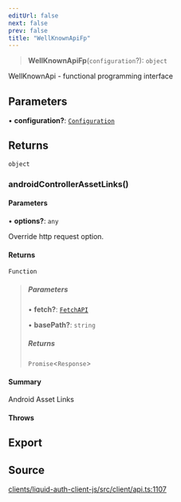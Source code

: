 ```yaml
---
editUrl: false
next: false
prev: false
title: "WellKnownApiFp"
---
```


> **WellKnownApiFp**(`configuration`?): `object`

WellKnownApi - functional programming interface

## Parameters

• **configuration?**: [`Configuration`](/reference/typescript/auth/client/classes/configuration/)

## Returns

`object`

### androidControllerAssetLinks()

#### Parameters

• **options?**: `any`

Override http request option.

#### Returns

`Function`

> ##### Parameters
>
> • **fetch?**: [`FetchAPI`](/reference/typescript/auth/client/interfaces/fetchapi/)
>
> • **basePath?**: `string`
>
> ##### Returns
>
> `Promise`\<`Response`\>
>

#### Summary

Android Asset Links

#### Throws

## Export

## Source

[clients/liquid-auth-client-js/src/client/api.ts:1107](https://github.com/algorandfoundation/liquid-auth/blob/cec82e963bc03c2622fd80036d3c488643177b1a/clients/liquid-auth-client-js/src/client/api.ts#L1107)
